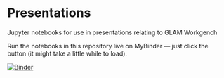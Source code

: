 # Presentations

Jupyter notebooks for use in presentations relating to GLAM Workgench

Run the notebooks in this repository live on MyBinder — just click the button (it might take a little while to load).

[![Binder](https://mybinder.org/badge.svg)](https://mybinder.org/v2/gh/GLAM-Workbench/glam-workbench-presentations/master)
